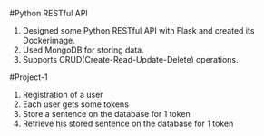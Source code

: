 #Python RESTful API

1. Designed some Python RESTful API with Flask and created its Dockerimage. <br/>
2. Used MongoDB for storing data. <br/>
3. Supports CRUD(Create-Read-Update-Delete) operations. <br/>

#Project-1

1. Registration of a user <br/>
2. Each user gets some tokens <br/>
3. Store a sentence on the database for 1 token <br/>
4. Retrieve his stored sentence on the database for 1 token <br/>

